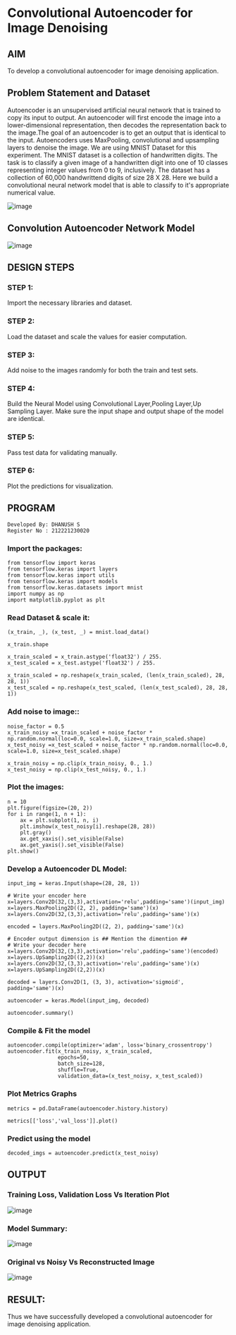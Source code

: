 # Convolutional Autoencoder for Image Denoising

## AIM

To develop a convolutional autoencoder for image denoising application.

## Problem Statement and Dataset
Autoencoder is an unsupervised artificial neural network that is trained to copy its input to output. An autoencoder will first encode the image into a lower-dimensional representation, then decodes the representation back to the image.The goal of an autoencoder is to get an output that is identical to the input. Autoencoders uses MaxPooling, convolutional and upsampling layers to denoise the image.
We are using MNIST Dataset for this experiment. The MNIST dataset is a collection of handwritten digits. The task is to classify a given image of a handwritten digit into one of 10 classes representing integer values from 0 to 9, inclusively. The dataset has a collection of 60,000 handwrittend digits of size 28 X 28. Here we build a convolutional neural network model that is able to classify to it's appropriate numerical value.

![image](https://github.com/ShamRathan/convolutional-denoising-autoencoder/assets/93587823/bcf7dd70-fb7b-41d9-9010-1aa95afedc2a)

## Convolution Autoencoder Network Model
![image](https://github.com/ShamRathan/convolutional-denoising-autoencoder/assets/93587823/6a07a66a-4bb4-4e8d-8a34-101bf313d37b)


## DESIGN STEPS

### STEP 1:
Import the necessary libraries and dataset.
### STEP 2:
Load the dataset and scale the values for easier computation.
### STEP 3:
Add noise to the images randomly for both the train and test sets.
### STEP 4:
Build the Neural Model using Convolutional Layer,Pooling Layer,Up Sampling Layer.
Make sure the input shape and output shape of the model are identical.
### STEP 5:
Pass test data for validating manually.
### STEP 6:
Plot the predictions for visualization.
## PROGRAM
```
Developed By: DHANUSH S
Register No : 212221230020
```
### Import the packages:
```
from tensorflow import keras
from tensorflow.keras import layers
from tensorflow.keras import utils
from tensorflow.keras import models
from tensorflow.keras.datasets import mnist
import numpy as np
import matplotlib.pyplot as plt
```
### Read Dataset & scale it:
```
(x_train, _), (x_test, _) = mnist.load_data()

x_train.shape

x_train_scaled = x_train.astype('float32') / 255.
x_test_scaled = x_test.astype('float32') / 255.

x_train_scaled = np.reshape(x_train_scaled, (len(x_train_scaled), 28, 28, 1))
x_test_scaled = np.reshape(x_test_scaled, (len(x_test_scaled), 28, 28, 1))
```
### Add noise to image::
```
noise_factor = 0.5
x_train_noisy =x_train_scaled + noise_factor * np.random.normal(loc=0.0, scale=1.0, size=x_train_scaled.shape)
x_test_noisy =x_test_scaled + noise_factor * np.random.normal(loc=0.0, scale=1.0, size=x_test_scaled.shape)

x_train_noisy = np.clip(x_train_noisy, 0., 1.)
x_test_noisy = np.clip(x_test_noisy, 0., 1.)
```
### Plot the images:
```
n = 10
plt.figure(figsize=(20, 2))
for i in range(1, n + 1):
    ax = plt.subplot(1, n, i)
    plt.imshow(x_test_noisy[i].reshape(28, 28))
    plt.gray()
    ax.get_xaxis().set_visible(False)
    ax.get_yaxis().set_visible(False)
plt.show()
```
### Develop a Autoencoder DL Model:
```
input_img = keras.Input(shape=(28, 28, 1))

# Write your encoder here
x=layers.Conv2D(32,(3,3),activation='relu',padding='same')(input_img)
x=layers.MaxPooling2D((2, 2), padding='same')(x)
x=layers.Conv2D(32,(3,3),activation='relu',padding='same')(x)

encoded = layers.MaxPooling2D((2, 2), padding='same')(x)

# Encoder output dimension is ## Mention the dimention ##
# Write your decoder here
x=layers.Conv2D(32,(3,3),activation='relu',padding='same')(encoded)
x=layers.UpSampling2D((2,2))(x)
x=layers.Conv2D(32,(3,3),activation='relu',padding='same')(x)
x=layers.UpSampling2D((2,2))(x)

decoded = layers.Conv2D(1, (3, 3), activation='sigmoid', padding='same')(x)

autoencoder = keras.Model(input_img, decoded)

autoencoder.summary()
```
### Compile & Fit the model
```
autoencoder.compile(optimizer='adam', loss='binary_crossentropy')
autoencoder.fit(x_train_noisy, x_train_scaled,
                epochs=50,
                batch_size=128,
                shuffle=True,
                validation_data=(x_test_noisy, x_test_scaled))
```
### Plot Metrics Graphs
```
metrics = pd.DataFrame(autoencoder.history.history)

metrics[['loss','val_loss']].plot()
```
### Predict using the model
```
decoded_imgs = autoencoder.predict(x_test_noisy)
```
## OUTPUT

### Training Loss, Validation Loss Vs Iteration Plot

![image](https://github.com/ShamRathan/convolutional-denoising-autoencoder/assets/93587823/b0e57ae7-c2d3-4a8e-97ab-78d188dfbfcf)
### Model Summary:
![image](https://github.com/ShamRathan/convolutional-denoising-autoencoder/assets/93587823/17c23457-59b3-40e5-a2f9-d12a58552de3)


### Original vs Noisy Vs Reconstructed Image
![image](https://github.com/ShamRathan/convolutional-denoising-autoencoder/assets/93587823/ddf10439-c150-46ac-804e-7af7c0284e54)




## RESULT:
Thus we have successfully developed a convolutional autoencoder for image denoising application.

